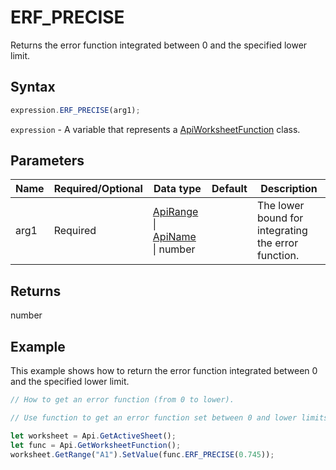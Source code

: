 # ERF_PRECISE

Returns the error function integrated between 0 and the specified lower limit.

## Syntax

```javascript
expression.ERF_PRECISE(arg1);
```

`expression` - A variable that represents a [ApiWorksheetFunction](../ApiWorksheetFunction.md) class.

## Parameters

| **Name** | **Required/Optional** | **Data type** | **Default** | **Description** |
| ------------- | ------------- | ------------- | ------------- | ------------- |
| arg1 | Required | [ApiRange](../../ApiRange/ApiRange.md) \| [ApiName](../../ApiName/ApiName.md) \| number |  | The lower bound for integrating the error function. |

## Returns

number

## Example

This example shows how to return the error function integrated between 0 and the specified lower limit.

```javascript editor-xlsx
// How to get an error function (from 0 to lower).

// Use function to get an error function set between 0 and lower limits.

let worksheet = Api.GetActiveSheet();
let func = Api.GetWorksheetFunction();
worksheet.GetRange("A1").SetValue(func.ERF_PRECISE(0.745));
```
